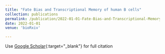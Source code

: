 ```yaml
---
title: "Fate Bias and Transcriptional Memory of human B cells"
collection: publications
permalink: /publication/2022-01-01-Fate-Bias-and-Transcriptional-Memory-of-human-B-cells
date: 2022-01-01
venue: 'bioRxiv'

---
```

Use [Google Scholar](https://scholar.google.com/scholar?q=Fate+Bias+and+Transcriptional+Memory+of+human+B+cells){:target="_blank"} for full citation
